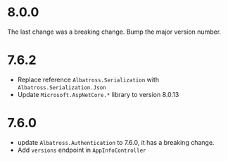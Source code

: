 # 8.0.0
The last change was a breaking change.  Bump the major version number.
# 7.6.2
* Replace reference `Albatross.Serialization` with `Albatross.Serialization.Json`
* Update `Microsoft.AspNetCore.*` library to version 8.0.13
# 7.6.0
* update `Albatross.Authentication` to 7.6.0, it has a breaking change.
* Add `versions` endpoint in `AppInfoController`
